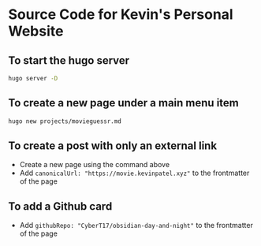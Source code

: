 # Source Code for Kevin's Personal Website

## To start the hugo server

```bash
hugo server -D
```

## To create a new page under a main menu item

```bash
hugo new projects/movieguessr.md
```

## To create a post with only an external link

- Create a new page using the command above
- Add `canonicalUrl: "https://movie.kevinpatel.xyz"` to the frontmatter of the page

## To add a Github card

- Add `githubRepo: "CyberT17/obsidian-day-and-night"` to the frontmatter of the page
